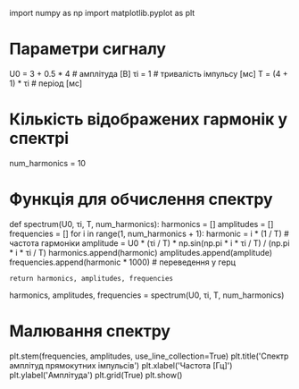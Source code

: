 import numpy as np
import matplotlib.pyplot as plt

# Параметри сигналу
U0 = 3 + 0.5 * 4  # амплітуда [В]
τi = 1  # тривалість імпульсу [мс]
T = (4 + 1) * τi  # період [мс]

# Кількість відображених гармонік у спектрі
num_harmonics = 10

# Функція для обчислення спектру
def spectrum(U0, τi, T, num_harmonics):
    harmonics = []
    amplitudes = []
    frequencies = []
    for i in range(1, num_harmonics + 1):
        harmonic = i * (1 / T)  # частота гармоніки
        amplitude = U0 * (τi / T) * np.sin(np.pi * i * τi / T) / (np.pi * i * τi / T)
        harmonics.append(harmonic)
        amplitudes.append(amplitude)
        frequencies.append(harmonic * 1000)  # переведення у герц

    return harmonics, amplitudes, frequencies

harmonics, amplitudes, frequencies = spectrum(U0, τi, T, num_harmonics)

# Малювання спектру
plt.stem(frequencies, amplitudes, use_line_collection=True)
plt.title('Спектр амплітуд прямокутних імпульсів')
plt.xlabel('Частота [Гц]')
plt.ylabel('Амплітуда')
plt.grid(True)
plt.show()
